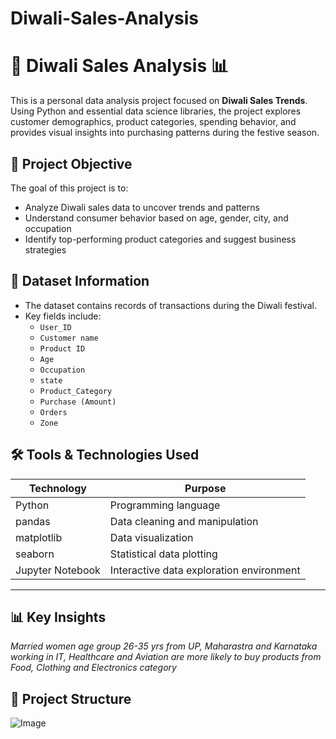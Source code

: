 # Diwali-Sales-Analysis
# 🎇 Diwali Sales Analysis 📊

This is a personal data analysis project focused on **Diwali Sales Trends**.
Using Python and essential data science libraries, the project explores customer demographics, product categories, spending behavior, and provides visual insights into purchasing patterns during the festive season.


## 📌 Project Objective

The goal of this project is to:

- Analyze Diwali sales data to uncover trends and patterns
- Understand consumer behavior based on age, gender, city, and occupation
- Identify top-performing product categories and suggest business strategies

## 📁 Dataset Information

- The dataset contains records of transactions during the Diwali festival.
- Key fields include:
  - `User_ID`
  - `Customer name`
  - `Product ID`
  - `Age`
  - `Occupation`
  - `state`
  - `Product_Category`
  - `Purchase (Amount)`
  - `Orders`
  - `Zone`

## 🛠️ Tools & Technologies Used

| Technology        | Purpose                                  |
|-------------------|-------------------------------------------|
| Python            | Programming language                     |
| pandas            | Data cleaning and manipulation           |
| matplotlib        | Data visualization                       |
| seaborn           | Statistical data plotting                |
| Jupyter Notebook  | Interactive data exploration environment |

---

## 📊 Key Insights
*Married women age group 26-35 yrs from UP,  Maharastra and Karnataka working in IT, Healthcare and Aviation are more likely to buy products from Food, Clothing and Electronics category*

## 📂 Project Structure
![Image](https://github.com/user-attachments/assets/7a1ce776-7954-4eb4-bbb4-2110fae49fb7)

